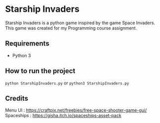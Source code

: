 # Starship Invaders
Starship Invaders is a python game inspired by the game Space Invaders. This game was created for my Programming course assignment.

## Requirements
- Python 3

## How to run the project
```python StarshipInvaders.py```
or
```python3 StarshipInvaders.py```

## Credits
Menu UI : https://craftpix.net/freebies/free-space-shooter-game-gui/  
Spaceships : https://gisha.itch.io/spaceships-asset-pack

